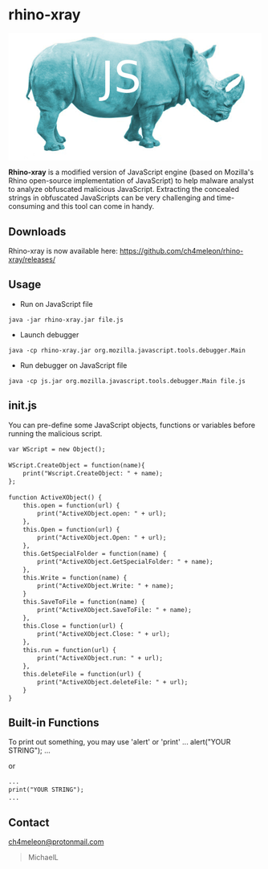 # rhino-xray

<p align="center">
<img align="center" src="./images/rhino-xray.png" alt="Rhino-Xray" />

__Rhino-xray__ is a modified version of JavaScript engine (based on Mozilla's Rhino open-source implementation of JavaScript) to help malware analyst to analyze obfuscated malicious JavaScript. Extracting the concealed strings in obfuscated JavaScripts can be very challenging and time-consuming and this tool can come in handy.

## Downloads
Rhino-xray is now available here: https://github.com/ch4meleon/rhino-xray/releases/

## Usage
* Run on JavaScript file
```
java -jar rhino-xray.jar file.js
```

* Launch debugger
```
java -cp rhino-xray.jar org.mozilla.javascript.tools.debugger.Main
```

* Run debugger on JavaScript file
```
java -cp js.jar org.mozilla.javascript.tools.debugger.Main file.js
```

## init.js
You can pre-define some JavaScript objects, functions or variables before running the malicious script.

    var WScript = new Object();
    
    WScript.CreateObject = function(name){
        print("Wscript.CreateObject: " + name);
    };
    
    function ActiveXObject() {
        this.open = function(url) {
            print("ActiveXObject.open: " + url);
        },
        this.Open = function(url) {
            print("ActiveXObject.Open: " + url);
        },  
        this.GetSpecialFolder = function(name) {
            print("ActiveXObject.GetSpecialFolder: " + name);
        },
        this.Write = function(name) {
            print("ActiveXObject.Write: " + name);
        }
        this.SaveToFile = function(name) {
            print("ActiveXObject.SaveToFile: " + name);
        },  
        this.Close = function(url) {
            print("ActiveXObject.Close: " + url);
        },
        this.run = function(url) {
            print("ActiveXObject.run: " + url);
        },
        this.deleteFile = function(url) {
            print("ActiveXObject.deleteFile: " + url);
        }   
    }

## Built-in Functions
To print out something, you may use 'alert' or 'print'
    ...
    alert("YOUR STRING");
    ...

or

    ...
    print("YOUR STRING");
    ...

## Contact
ch4meleon@protonmail.com
> MichaelL
